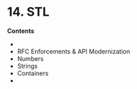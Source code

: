 # 14. STL

<primary-label ref="header-label"/>

<secondary-label ref="doc-wip"/>

**Contents**
- [](14-2-STL-Structure.md)
- RFC Enforcements & API Modernization
- Numbers
- Strings
- Containers
- [](14-7-Option-Result.md)
